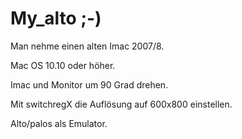 #  My_alto ;-)

Man nehme einen alten Imac 2007/8.

Mac OS 10.10 oder höher.

Imac und Monitor um 90 Grad drehen.

Mit switchregX die Auflösung auf 600x800 einstellen.

Alto/palos als Emulator.

